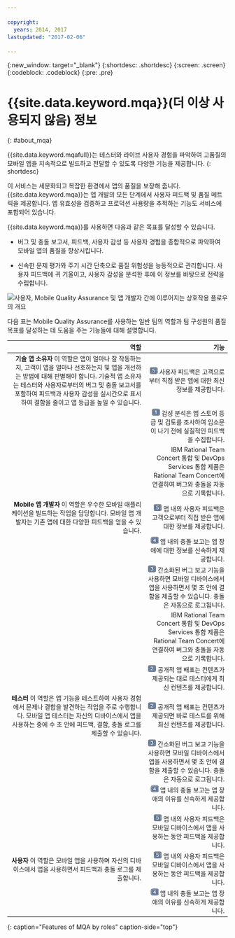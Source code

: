 ```yaml
---

copyright:
  years: 2014, 2017
lastupdated: "2017-02-06"

---
```


{:new_window: target="_blank"}
{:shortdesc: .shortdesc}
{:screen: .screen}
{:codeblock: .codeblock}
{:pre: .pre}


# {{site.data.keyword.mqa}}(더 이상 사용되지 않음) 정보
{: #about_mqa}

{{site.data.keyword.mqafull}}는 테스터와 라이브 사용자 경험을 파악하여 고품질의 모바일 앱을 지속적으로 빌드하고 전달할 수 있도록 다양한 기능을 제공합니다.
{: shortdesc}

이 서비스는 세분화되고 복잡한 환경에서 앱의 품질을 보장해 줍니다. {{site.data.keyword.mqa}}는 앱 개발의 모든 단계에서 사용자 피드백 및 품질 메트릭을 제공합니다. 앱 유효성을 검증하고 프로덕션 사용량을 추적하는 기능도 서비스에 포함되어 있습니다.

{{site.data.keyword.mqa}}를 사용하면 다음과 같은 목표를 달성할 수 있습니다.

* 버그 및 충돌 보고서, 피드백, 사용자 감성 등 사용자 경험을 종합적으로 파악하여 모바일 앱의 품질을 향상시킵니다.

* 신속한 문제 평가와 주기 시간 단축으로 품질 위험성을 능동적으로 관리합니다. 사용자 피드백에 귀 기울이고, 사용자 감성을 분석한 후에 이 정보를 바탕으로 전략을 수립합니다. 

![사용자, Mobile Quality Assurance 및 앱 개발자 간에 이루어지는 상호작용 플로우의 개요](images/overview_diagram2.gif)

다음 표는 Mobile Quality Assurance를 사용하는 일반 팀의 역할과 팀 구성원의 품질 목표를 달성하는 데 도움을 주는 기능들에 대해 설명합니다. 

| 역할 | 기능 |
|---------: |------------: |
|**기술 앱 소유자** 이 역할은 앱이 얼마나 잘 작동하는지, 고객이 앱을 얼마나 선호하는지 및 앱을 개선하는 방법에 대해 판별해야 합니다. 기술적 앱 소유자는 테스터와 사용자로부터의 버그 및 충돌 보고서를 포함하여 피드백과 사용자 감성을 실시간으로 표시하여 결함을 줄이고 앱 등급을 높일 수 있습니다.  | ![설명 레이블 5](images/calloutlabel5.gif) 사용자 피드백은 고객으로부터 직접 받은 앱에 대한 최신 정보를 제공합니다. |
|      | ![설명 레이블 1](images/calloutlabel1.gif) 감성 분석은 앱 스토어 등급 및 검토를 조사하여 입소문이 나기 전에 실질적인 피드백을 수집합니다. |
|      |IBM Rational Team Concert 통합 및 DevOps Services 통합 제품은 Rational Team Concert에 연결하여 버그와 충돌을 자동으로 기록합니다. |
|**Mobile 앱 개발자** 이 역할은 우수한 모바일 애플리케이션을 빌드하는 작업을 담당합니다. 모바일 앱 개발자는 기존 앱에 대한 다양한 피드백을 얻을 수 있습니다.| ![설명 레이블 5](images/calloutlabel5.gif) 앱 내의 사용자 피드백은 고객으로부터 직접 받은 앱에 대한 정보를 제공합니다. |
|    | ![설명 레이블 4](images/calloutlabel4.gif) 앱 내의 충돌 보고는 앱 장애에 대한 정보를 신속하게 제공합니다. |
|    | ![설명 레이블 3](images/calloutlabel3.gif) 간소화된 버그 보고 기능을 사용하면 모바일 디바이스에서 앱을 사용하면서 몇 초 안에 결함을 제출할 수 있습니다. 충돌은 자동으로 로그됩니다.|
|    | IBM Rational Team Concert 통합 및 DevOps Services 통합 제품은 Rational Team Concert에 연결하여 버그와 충돌을 자동으로 기록합니다. |
|    | ![설명 레이블 2](images/calloutlabel2.gif) 공개적 앱 배포는 컨텐츠가 제공되는 대로 테스터에게 최신 컨텐츠를 제공합니다. |
|**테스터** 이 역할은 앱 기능을 테스트하여 사용자 경험에서 문제나 결함을 발견하는 작업을 주로 수행합니다. 모바일 앱 테스터는 자신의 디바이스에서 앱을 사용하는 중에 수 초 안에 피드백, 결함, 충돌 로그를 제출할 수 있습니다.  | ![설명 레이블 2](images/calloutlabel2.gif) 공개적 앱 배포는 컨텐츠가 제공되면 바로 테스트를 위해 최신 컨텐츠를 제공합니다. |
|     | ![설명 레이블 3](images/calloutlabel3.gif) 간소화된 버그 보고 기능을 사용하면 모바일 디바이스에서 앱을 사용하면서 몇 초 안에 결함을 제출할 수 있습니다. 충돌은 자동으로 로그됩니다. |
|     | ![설명 레이블 4](images/calloutlabel4.gif) 앱 내의 충돌 보고는 앱 장애의 이유를 신속하게 제공합니다.  |
|     | ![설명 레이블 5](images/calloutlabel5.gif) 앱 내의 사용자 피드백은 모바일 디바이스에서 앱을 사용하는 동안 피드백을 제공합니다. |
|**사용자** 이 역할은 모바일 앱을 사용하며 자신의 디바이스에서 앱을 사용하면서 피드백과 충돌 로그를 제출합니다.  | ![설명 레이블 5](images/calloutlabel5.gif) 앱 내의 사용자 피드백은 모바일 디바이스에서 앱을 사용하는 동안 피드백을 제공합니다. |
|     | ![설명 레이블 4](images/calloutlabel4.gif) 앱 내의 충돌 보고는 앱 장애의 이유를 신속하게 제공합니다.  |
{: caption="Features of MQA by roles" caption-side="top"}

